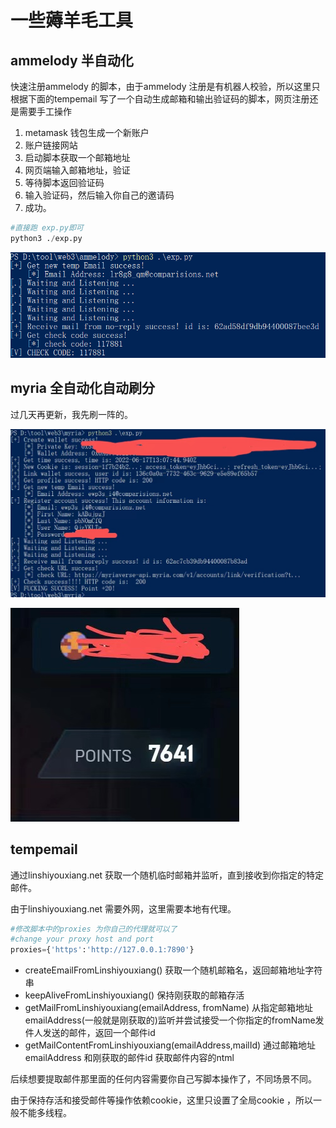 # 一些薅羊毛工具

## ammelody 半自动化

快速注册ammelody 的脚本，由于ammelody 注册是有机器人校验，所以这里只根据下面的tempemail 写了一个自动生成邮箱和输出验证码的脚本，网页注册还是需要手工操作

1. metamask 钱包生成一个新账户
2. 账户链接网站
3. 启动脚本获取一个邮箱地址
4. 网页端输入邮箱地址，验证
5. 等待脚本返回验证码
6. 输入验证码，然后输入你自己的邀请码
7. 成功。

```python
#直接跑 exp.py即可
python3 ./exp.py
```

![image-20220618142431407](README.assets/image-20220618142431407.png)

## myria 全自动化自动刷分

过几天再更新，我先刷一阵的。

![image-20220618142617715](README.assets/image-20220618142617715.png)

![image-20220618144123435](README.assets/image-20220618144123435.png)

## tempemail

通过linshiyouxiang.net 获取一个随机临时邮箱并监听，直到接收到你指定的特定邮件。

由于linshiyouxiang.net 需要外网，这里需要本地有代理。

```python
#修改脚本中的proxies 为你自己的代理就可以了
#change your proxy host and port
proxies={'https':'http://127.0.0.1:7890'}
```

- createEmailFromLinshiyouxiang() 获取一个随机邮箱名，返回邮箱地址字符串
- keepAliveFromLinshiyouxiang() 保持刚获取的邮箱存活
- getMailFromLinshiyouxiang(emailAddress, fromName) 从指定邮箱地址emailAddress(一般就是刚获取的)监听并尝试接受一个你指定的fromName发件人发送的邮件，返回一个邮件id
- getMailContentFromLinshiyouxiang(emailAddress,mailId) 通过邮箱地址emailAddress 和刚获取的邮件id 获取邮件内容的ntml

后续想要提取邮件那里面的任何内容需要你自己写脚本操作了，不同场景不同。

由于保持存活和接受邮件等操作依赖cookie，这里只设置了全局cookie ，所以一般不能多线程。
